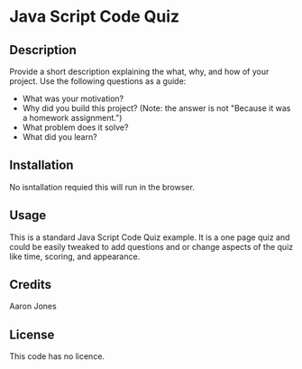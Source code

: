 # Java Script Code Quiz
## Description

Provide a short description explaining the what, why, and how of your project. Use the following questions as a guide:

- What was your motivation?
- Why did you build this project? (Note: the answer is not "Because it was a homework assignment.")
- What problem does it solve?
- What did you learn?

## Installation

No isntallation requied this will run in the browser.

## Usage

This is a standard Java Script Code Quiz example. It is a one page quiz and could be easily tweaked to add questions and or change aspects of the quiz like time, scoring, and appearance.

## Credits

Aaron Jones

## License

This code has no licence.
